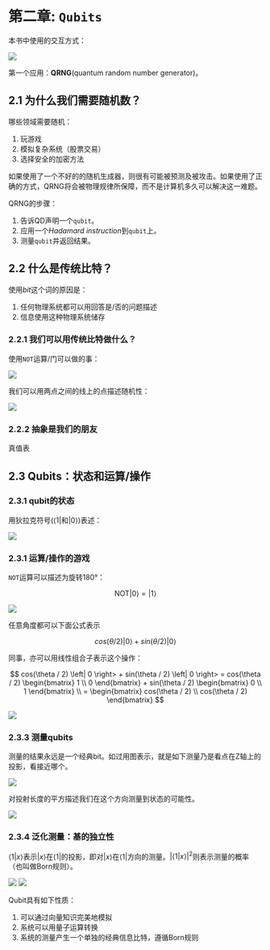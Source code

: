 # 第二章: `Qubits`

本书中使用的交互方式：

![](assets/img/2021-12-26-17-13-52.png)

第一个应用：**QRNG**(quantum random number generator)。

## 2.1 为什么我们需要随机数？

哪些领域需要随机：

1. 玩游戏
2. 模拟复杂系统（股票交易）
3. 选择安全的加密方法

如果使用了一个不好的的随机生成器，则很有可能被预测及被攻击。如果使用了正确的方式，QRNG将会被物理规律所保障，而不是计算机多久可以解决这一难题。

QRNG的步骤：

1. 告诉QD声明一个`qubit`。
2. 应用一个*Hadamard instruction*到`qubit`上。
3. 测量`qubit`并返回结果。

## 2.2 什么是传统比特？

使用*bit*这个词的原因是：

1. 任何物理系统都可以用回答是/否的问题描述
2. 信息使用这种物理系统储存

### 2.2.1 我们可以用传统比特做什么？

使用`NOT`运算/门可以做的事：

![](assets/img/2021-12-26-17-27-07.png)

我们可以用两点之间的线上的点描述随机性：

![](assets/img/2021-12-26-17-28-02.png)

### 2.2.2 抽象是我们的朋友

真值表

## 2.3 Qubits：状态和运算/操作

### 2.3.1 qubit的状态

用狄拉克符号($\left<1\right|$和$\left|0\right>$)表述：

![](assets/img/2021-12-26-17-35-16.png)

### 2.3.1 运算/操作的游戏


`NOT`运算可以描述为旋转180°：

$$
\text{NOT} \left| 0 \right> = \left| 1 \right>
$$

![](assets/img/2021-12-26-17-40-29.png)

任意角度都可以下面公式表示

$$
cos(\theta / 2) \left| 0 \right> + sin(\theta / 2) \left| 0 \right>
$$

同事，亦可以用线性组合子表示这个操作：

$$
    cos(\theta / 2) \left| 0 \right> + sin(\theta / 2) \left| 0 \right>  = 
    cos(\theta / 2) \begin{bmatrix} 1 \\ 0 \end{bmatrix} + sin(\theta / 2) \begin{bmatrix} 0 \\ 1 \end{bmatrix} \\
    = \begin{bmatrix} cos(\theta / 2) \\ cos(\theta / 2) \end{bmatrix}
$$

![](assets/img/2021-12-26-17-54-04.png)

### 2.3.3 测量qubits

测量的结果永远是一个经典bit。如过用图表示，就是如下测量乃是看点在Z轴上的投影，看接近哪个。

![](assets/img/2021-12-26-17-56-54.png)

对投射长度的平方描述我们在这个方向测量到状态的可能性。

![](assets/img/2021-12-26-18-00-53.png)

### 2.3.4 泛化测量：基的独立性

$\left< 1|x \right>$表示$\left|x \right>$在$\left< 1 \right|$的投影，即对$\left|x \right>$在$\left< 1\right|$方向的测量。$|\left< 1|x \right>|^2$则表示测量的概率（也叫做Born规则）。

![](assets/img/2021-12-26-18-09-00.png)
![](assets/img/2021-12-26-18-09-10.png)

Qubit具有如下性质：

1. 可以通过向量知识完美地模拟
2. 系统可以用量子运算转换
3. 系统的测量产生一个单独的经典信息比特，遵循Born规则

